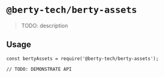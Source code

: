 # `@berty-tech/berty-assets`

> TODO: description

## Usage

```
const bertyAssets = require('@berty-tech/berty-assets');

// TODO: DEMONSTRATE API
```
